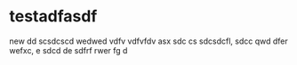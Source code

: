 # testadfasdf
new
dd
scsdcscd
wedwed
vdfv
vdfvfdv
asx
sdc
cs
sdcsdcfl,
sdcc
qwd
dfer
wefxc,
e
sdcd de
sdfrf
rwer
fg
d
